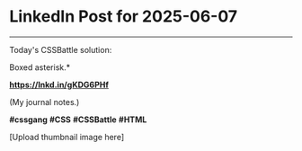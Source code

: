 # LinkedIn Post for 2025-06-07

---

Today's CSSBattle solution:

Boxed asterisk.*

**https://lnkd.in/gKDG6PHf**

(My journal notes.)

**#cssgang** **#CSS** **#CSSBattle** **#HTML**

[Upload thumbnail image here]
